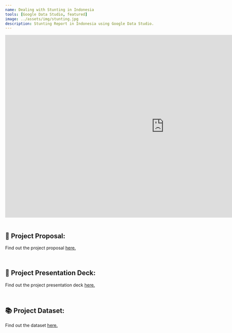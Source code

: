```yaml
---
name: Dealing with Stunting in Indonesia
tools: [Google Data Studio, featured]
image: ../assets/img/stunting.jpg
description: Stunting Report in Indonesia using Google Data Studio.
---
```


<iframe width="1024" height="590" src="https://datastudio.google.com/embed/reporting/d8bfef94-2630-465c-a8d9-02944d41c850/page/P2rwC" frameborder="0" style="border:0" allowfullscreen></iframe>

<div class="m-3" id="problem">
    <br />
    <h2>🎯 Project Proposal:</h2>
</div>

Find out the project proposal [here.](https://docs.google.com/document/d/1bqz0Onv-A2cHq3DM5a2tJdZFfo9XxVg0K_rg7g76UNU/edit?usp=sharing)

<div class="m-3" id="problem">
    <br />
    <h2>🧠 Project Presentation Deck:</h2>
</div>

Find out the project presentation deck [here.](https://docs.google.com/presentation/d/1SQ5jczTbf-0yrtGp522D_Ka8sQMJGwTy/edit?usp=sharing&ouid=102160383214774999737&rtpof=true&sd=true)

<div class="m-3" id="problem">
    <br />
    <h2>📚 Project Dataset:</h2>
</div>

Find out the dataset [here.](https://docs.google.com/spreadsheets/d/1lu0pdQVmRGpHBJA3_s7sdKt3iOA04UFggfeaB9i5AEI/edit?usp=sharing)
